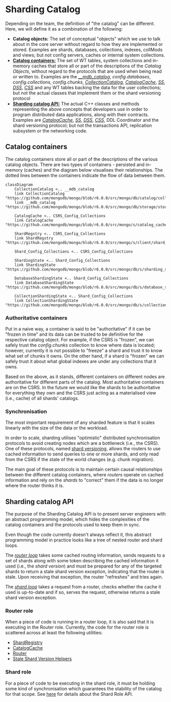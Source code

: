 # Sharding Catalog

Depending on the team, the definition of "the catalog" can be different. Here, we will define it as a combination of the following:

- **Catalog objects:** The set of conceptual "objects" which we use to talk about in the core server without regard to how they are implemented or stored. Examples are shards, databases, collections, indexes, collMods and views; but not config servers, caches or internal system collections.
- [**Catalog containers:**](#catalog-containers) The set of WT tables, system collections and in-memory caches that store all or part of the descriptions of the _Catalog Objects_, without regard to the protocols that are used when being read or written to. Examples are the [_\_\_mdb_catalog_](https://github.com/mongodb/mongo/blob/r6.0.0/src/mongo/db/storage/storage_engine_impl.cpp#L75), _config.databases_, _config.collections_, _config.chunks_, [_CollectionCatalog_](https://github.com/mongodb/mongo/blob/r6.0.0/src/mongo/db/catalog/collection_catalog.h#L50), [_CatalogCache_](https://github.com/mongodb/mongo/blob/r6.0.0/src/mongo/s/catalog_cache.h#L134), [_SS_](https://github.com/mongodb/mongo/blob/r6.0.0/src/mongo/db/s/sharding_state.h#L51), [_DSS_](https://github.com/mongodb/mongo/blob/r6.0.0/src/mongo/db/s/database_sharding_state.h#L45), [_CSS_](https://github.com/mongodb/mongo/blob/r6.0.0/src/mongo/db/s/collection_sharding_state.h#L59) and any WT tables backing the data for the user collections; but not the actual classes that implement them or the shard versioning protocol
- [**Sharding catalog API:**](#sharding-catalog-api) The actual C++ classes and methods representing the above concepts that developers use in order to program distributed data applications, along with their contracts. Examples are [_CatalogCache_](https://github.com/mongodb/mongo/blob/r6.0.0/src/mongo/s/catalog_cache.h#L134), [_SS_](https://github.com/mongodb/mongo/blob/r6.0.0/src/mongo/db/s/sharding_state.h#L51), [_DSS_](https://github.com/mongodb/mongo/blob/r6.0.0/src/mongo/db/s/database_sharding_state.h#L45), [_CSS_](https://github.com/mongodb/mongo/blob/r6.0.0/src/mongo/db/s/collection_sharding_state.h#L59), DDL Coordinator and the shard versioning protocol; but not the transactions API, replication subsystem or the networking code.

## Catalog containers

The catalog containers store all or part of the descriptions of the various catalog objects. There are two types of containers - persisted and in-memory (caches) and the diagram below visualises their relationships. The dotted lines between the containers indicate the flow of data between them.

```mermaid
classDiagram
    CollectionCatalog <.. __mdb_catalog
    link CollectionCatalog "https://github.com/mongodb/mongo/blob/r6.0.0/src/mongo/db/catalog/collection_catalog.h#L50"
    link __mdb_catalog "https://github.com/mongodb/mongo/blob/r6.0.0/src/mongo/db/storage/storage_engine_impl.cpp#L75"

    CatalogCache <.. CSRS_Config_Collections
    link CatalogCache "https://github.com/mongodb/mongo/blob/r6.0.0/src/mongo/s/catalog_cache.h#L134"

    ShardRegstry <.. CSRS_Config_Collections
    link ShardRegstry "https://github.com/mongodb/mongo/blob/r6.0.0/src/mongo/s/client/shard_registry.h#L164"

    Shard_Config_Collections <.. CSRS_Config_Collections

    ShardingState <.. Shard_Config_Collections
    link ShardingState "https://github.com/mongodb/mongo/blob/r6.0.0/src/mongo/db/s/sharding_state.h#L51"

    DatabaseShardingState <.. Shard_Config_Collections
    link DatabaseShardingState "https://github.com/mongodb/mongo/blob/r6.0.0/src/mongo/db/s/database_sharding_state.h#L45"

    CollectionShardingState <.. Shard_Config_Collections
    link CollectionShardingState "https://github.com/mongodb/mongo/blob/r6.0.0/src/mongo/db/s/collection_sharding_state.h#L59"
```

### Authoritative containers

Put in a naive way, a container is said to be "authoritative" if it can be "frozen in time" and its data can be trusted to be definitive for the respective catalog object. For example, if the CSRS is "frozen", we can safely trust the _config.chunks_ collection to know where data is located; however, currently it is not possible to "freeze" a shard and trust it to know what set of chunks it owns. On the other hand, if a shard is "frozen" we can safely trust it about what global indexes are under any collections that it owns.

Based on the above, as it stands, different containers on different nodes are authoritative for different parts of the catalog. Most authoritative containers are on the CSRS. In the future we would like the shards to be authoritative for everything they own and the CSRS just acting as a materialised view (i.e., cache) of all shards' catalogs.

### Synchronisation

The most important requirement of any sharded feature is that it scales linearly with the size of the data or the workload.

In order to scale, sharding utilises "optimistic" distributed synchronisation protocols to avoid creating nodes which are a bottleneck (i.e., the CSRS). One of these protocols, named [shard versioning](README_versioning_protocols.md), allows the routers to use cached information to send queries to one or more shards, and only read from the CSRS if the state of the world changes (e.g. chunk migration).

The main goal of these protocols is to maintain certain causal relationships between the different catalog containers, where _routers_ operate on cached information and rely on the _shards_ to "correct" them if the data is no longer where the router thinks it is.

## Sharding catalog API

The purpose of the Sharding Catalog API is to present server engineers with an abstract programming model, which hides the complexities of the catalog containers and the protocols used to keep them in sync.

Even though the code currently doesn't always reflect it, this abstract programming model in practice looks like a tree of nested router and shard loops.

The [_router loop_](#router-role) takes some cached routing information, sends requests to a set of shards along with some token describing the cached information it used (i.e., the _shard version_) and must be prepared for any of the targeted shards to return a stale shard version exception, indicating that the router is stale. Upon receiving that exception, the router "refreshes" and tries again.

The [_shard loop_](#shard-role) takes a request from a router, checks whether the cache it used is up-to-date and if so, serves the request, otherwise returns a stale shard version exception.

### Router role

When a piece of code is running in a router loop, it is also said that it is executing in the Router role. Currently, the code for the router role is scattered across at least the following utilities:

- [ShardRegistry](https://github.com/mongodb/mongo/blob/r6.0.0/src/mongo/s/client/shard_registry.h#L164)
- [CatalogCache](https://github.com/mongodb/mongo/blob/r6.0.0/src/mongo/s/catalog_cache.h#L134)
- [Router](https://github.com/mongodb/mongo/blob/r6.0.0/src/mongo/s/router.h#L41)
- [Stale Shard Version Helpers](https://github.com/mongodb/mongo/blob/r6.0.0/src/mongo/s/stale_shard_version_helpers.h#L71-L72)

### Shard role

For a piece of code to be executing in the shard role, it must be holding some kind of synchronisation which guarantees the stability of the catalog for that scope. See [here](https://github.com/mongodb/mongo/blob/master/src/mongo/db/README_shard_role_api.md) for details about the Shard Role API.

